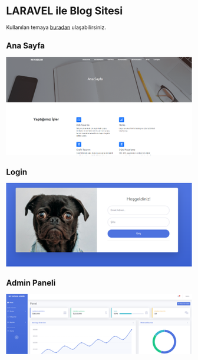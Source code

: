 
# LARAVEL ile Blog Sitesi
Kullanılan temaya [buradan](https://startbootstrap.com/theme/clean-blog) ulaşabilirsiniz.



Ana Sayfa 
--

![octocat](./anasayfa.png)


Login 
--
![octocat](./login.png)



Admin Paneli
--
![octocat](./adminpaneli.png)
